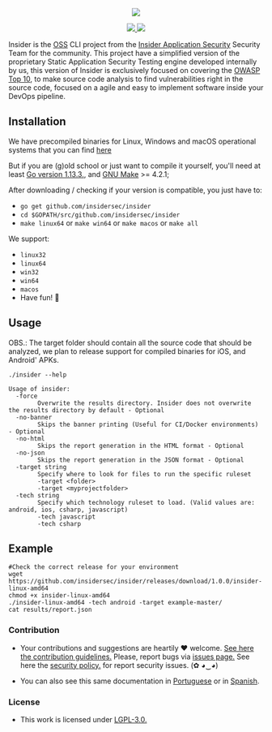 <p align="center">
  <img src="https://insidersec.io/wp-content/uploads/2020/03/insider-novo-logo.png">
  <p align="center">
    <a href="https://github.com/insidersec/insider/blob/master/LICENSE.md">
      <img src="https://img.shields.io/badge/license-LGPL-blue.svg">
    </a>
    <a href="https://github.com/insidersec/insider/releases">
      <img src="https://img.shields.io/badge/version-1.0.1-blue.svg">
    </a>
  </p>
</p>

Insider is the [OSS](https://opensource.org/) CLI project from the [Insider Application Security](https://insidersec.io) Security Team for the community.
This project have a simplified version of the proprietary Static Application Security Testing engine developed internally by us, this version of Insider is exclusively focused on covering the [OWASP Top 10](https://owasp.org/www-project-top-ten/), to make source code analysis to find vulnerabilities right in the source code, focused on a agile and easy to implement software inside your DevOps pipeline.

## Installation

We have precompiled binaries for Linux, Windows and macOS operational systems that you can find [here](https://github.com/insidersec/insider/releases)

But if you are (g)old school or just want to compile it yourself, you'll need at least [Go version 1.13.3.](https://golang.org/dl/), and [GNU Make](https://www.gnu.org/software/make/) >= 4.2.1;

After downloading / checking if your version is compatible, you just have to:

* `go get github.com/insidersec/insider`
* `cd $GOPATH/src/github.com/insidersec/insider`
* `make linux64` or `make win64` or `make macos` or `make all`

We support:
* `linux32`
* `linux64`
* `win32`
* `win64`
* `macos`
* Have fun! :rocket:

## Usage

OBS.: The target folder should contain all the source code that should be analyzed, we plan to release support for compiled binaries for iOS, and Android' APKs.

````
./insider --help

Usage of insider:
  -force
    	Overwrite the results directory. Insider does not overwrite the results directory by default - Optional
  -no-banner
    	Skips the banner printing (Useful for CI/Docker environments) - Optional
  -no-html
    	Skips the report generation in the HTML format - Optional
  -no-json
    	Skips the report generation in the JSON format - Optional
  -target string
    	Specify where to look for files to run the specific ruleset
        -target <folder>
        -target <myprojectfolder>
  -tech string
    	Specify which technology ruleset to load. (Valid values are: android, ios, csharp, javascript)
        -tech javascript
        -tech csharp
````

## Example

````
#Check the correct release for your environment
wget https://github.com/insidersec/insider/releases/download/1.0.0/insider-linux-amd64
chmod +x insider-linux-amd64
./insider-linux-amd64 -tech android -target example-master/
cat results/report.json
````

### Contribution

- Your contributions and suggestions are heartily ♥ welcome. [See here the contribution guidelines.](/.github/CONTRIBUTING.md) Please, report bugs via [issues page.](https://github.com/insidersec/insider/issues) See here the [security policy.](/.github/SECURITY.md) for report security issues. (✿ ◕‿◕)

- You can also see this same documentation in [Portuguese](/documentation/PT_BR.md) or in [Spanish](/documentation/ES.md).

### License

- This work is licensed under [LGPL-3.0.](/LICENSE.md)
